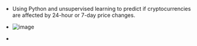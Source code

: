 * Using Python and unsupervised learning to predict if cryptocurrencies are affected by 24-hour or 7-day price changes.

* ![image](https://github.com/rmousavi65/CryptoClustering/assets/124542074/0e0a85ed-cb9b-4ad9-a391-1548513e5ad7)
* 
